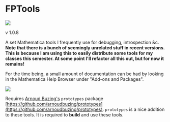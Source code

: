 # FPTools

![](icon.png)

v 1.0.8

A set Mathematica tools I frequently use for debugging, introspection &c.
**Note that there is a bunch of seemingly unrelated stuff in recent versions. This is because I am using this to easily distribute some tools for my classes this semester. At some point I'll refactor all this out, but for now it remains!**

For the time being, a small amount of documentation can be had by looking in the Mathematica Help Browser under "Add-ons and Packages".

![](docs.png)

Requires [Arnoud Buzing's](https://github.com/arnoudbuzing) `prototypes` package [https://github.com/arnoudbuzing/prototypes](https://github.com/arnoudbuzing/prototypes). `prototypes` is a nice addition to these tools. It is required to **build** and use these tools.